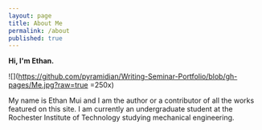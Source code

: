 ```yaml
---
layout: page
title: About Me
permalink: /about
published: true
---
```

**Hi, I'm Ethan.**

![](https://github.com/pyramidian/Writing-Seminar-Portfolio/blob/gh-pages/Me.jpg?raw=true =250x)



My name is Ethan Mui and I am the author or a contributor of all the works featured on this site. I am currently an undergraduate student at the Rochester Institute of Technology studying mechanical engineering.
